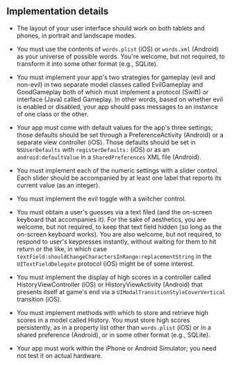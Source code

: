## Implementation details

* The layout of your user interface should work on both tablets and phones, in portrait and landscape modes.

* You must use the contents of `words.plist` (iOS) or `words.xml` (Android) as your universe of possible words. You're welcome, but not required, to transform it into some other format (e.g., SQLite).

* You must implement your app's two strategies for gameplay (evil and non-evil) in two separate model classes called EvilGameplay and GoodGameplay both of which must implement a protocol (Swift) or interface (Java) called Gameplay. In other words, based on whether evil is enabled or disabled, your app should pass messages to an instance of one class or the other.

* Your app must come with default values for the app's three settings; those defaults should be set through a PreferenceActivity (Android) or a separate view controller (iOS). Those defaults should be set in `NSUserDefaults` with `registerDefaults:` (iOS) or as an `android:defaultValue` in a `SharedPreferences` XML file (Android).

* You must implement each of the numeric settings with a slider control. Each slider should be accompanied by at least one label that reports its current value (as an integer).

* You must implement the evil toggle with a switcher control.

* You must obtain a user's guesses via a text filed (and the on-screen keyboard that accompanies it). For the sake of aesthetics, you are welcome, but not required, to keep that text field hidden (so long as the on-screen keyboard works). You are also welcome, but not required, to respond to user's keypresses instantly, without waiting for them to hit return or the like, in which case `textField:shouldChangeCharactersInRange:replacementString` in the `UITextFieldDelegate` protocol (iOS) might be of some interest.

* You must implement the display of high scores in a controller called HistoryViewController (iOS) or HistoryViewActivity (Android) that presents itself at game's end via a `UIModalTransitionStyleCoverVertical` transition (iOS).

* You must implement methods with which to store and retrieve high scores in a model called History. You must store high scores persistently, as in a property list other than `words.plist` (iOS) or in a shared preference (Android), or in some other format (e.g., SQLite).

* Your app must work within the iPhone or Android Simulator; you need not test
  it on actual hardware.
